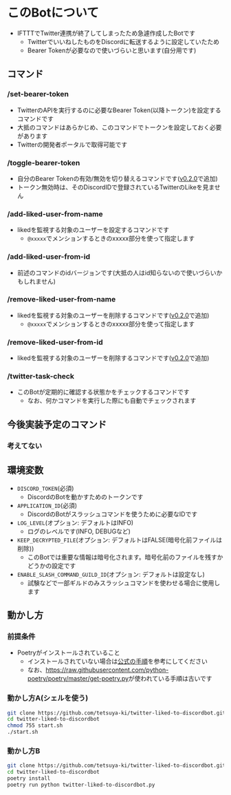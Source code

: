 # このBotについて

- IFTTTでTwitter連携が終了してしまったため急遽作成したBotです
  - TwitterでいいねしたものをDiscordに転送するように設定していたため
  - Bearer Tokenが必要なので使いづらいと思います(自分用です)

## コマンド

### /set-bearer-token

- TwitterのAPIを実行するのに必要なBearer Token(以降トークン)を設定するコマンドです
- 大抵のコマンドはあらかじめ、このコマンドでトークンを設定しておく必要があります
- Twitterの開発者ポータルで取得可能です

### /toggle-bearer-token

- 自分のBearer Tokenの有効/無効を切り替えるコマンドです([v0.2.0](https://github.com/tetsuya-ki/twitter-liked-to-discordbot/releases/tag/v0.2.0)で追加)
- トークン無効時は、そのDiscordIDで登録されているTwitterのLikeを見ません

### /add-liked-user-from-name

- likedを監視する対象のユーザーを設定するコマンドです
  - `@xxxxx`でメンションするときのxxxxx部分を使って指定します

### /add-liked-user-from-id

- 前述のコマンドのidバージョンです(大抵の人はid知らないので使いづらいかもしれません)

### /remove-liked-user-from-name

- likedを監視する対象のユーザーを削除するコマンドです([v0.2.0](https://github.com/tetsuya-ki/twitter-liked-to-discordbot/releases/tag/v0.2.0)で追加)
  - `@xxxxx`でメンションするときのxxxxx部分を使って指定します

### /remove-liked-user-from-id

- likedを監視する対象のユーザーを削除するコマンドです([v0.2.0](https://github.com/tetsuya-ki/twitter-liked-to-discordbot/releases/tag/v0.2.0)で追加)

### /twitter-task-check

- このBotが定期的に確認する状態かをチェックするコマンドです
  - なお、何かコマンドを実行した際にも自動でチェックされます

## 今後実装予定のコマンド

### 考えてない

## 環境変数

- `DISCORD_TOKEN`(必須)
  - DiscordのBotを動かすためのトークンです
- `APPLICATION_ID`(必須)
  - DiscordのBotがスラッシュコマンドを使うために必要なIDです
- `LOG_LEVEL`(オプション: デフォルトはINFO)
  - ログのレベルです(INFO, DEBUGなど)
- `KEEP_DECRYPTED_FILE`(オプション: デフォルトはFALSE(暗号化前ファイルは削除))
  - このBotでは重要な情報は暗号化されます。暗号化前のファイルを残すかどうかの設定です
- `ENABLE_SLASH_COMMAND_GUILD_ID`(オプション: デフォルトは設定なし)
  - 試験などで一部ギルドのみスラッシュコマンドを使わせる場合に使用します

## 動かし方

### 前提条件

- Poetryがインストールされていること
  - インストールされていない場合は[公式の手順](https://python-poetry.org/docs/#installing-with-the-official-installer)を参考にしてください
  - なお、<https://raw.githubusercontent.com/python-poetry/poetry/master/get-poetry.py>が使われている手順は古いです

### 動かし方A(シェルを使う)

```sh
git clone https://github.com/tetsuya-ki/twitter-liked-to-discordbot.git
cd twitter-liked-to-discordbot
chmod 755 start.sh
./start.sh
```

### 動かし方B

```sh
git clone https://github.com/tetsuya-ki/twitter-liked-to-discordbot.git
cd twitter-liked-to-discordbot
poetry install
poetry run python twitter-liked-to-discordbot.py
```
